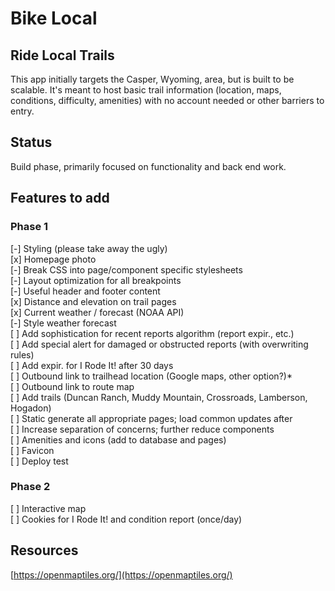 # Bike Local 

## Ride Local Trails
This app initially targets the Casper, Wyoming, area, but is built to be scalable. It's meant to host basic trail information (location, maps, conditions, difficulty, amenities) with no account needed or other barriers to entry.

## Status
Build phase, primarily focused on functionality and back end work.

## Features to add

### Phase 1
\[-\] Styling (please take away the ugly)  
\[x\] Homepage photo  
\[-\] Break CSS into page/component specific stylesheets  
\[-\] Layout optimization for all breakpoints  
\[-\] Useful header and footer content  
\[x\] Distance and elevation on trail pages  
\[x\] Current weather / forecast (NOAA API)  
\[-\] Style weather forecast  
\[ \] Add sophistication for recent reports algorithm (report expir., etc.)  
\[ \] Add special alert for damaged or obstructed reports (with overwriting rules)  
\[ \] Add expir. for I Rode It! after 30 days  
\[ \] Outbound link to trailhead location (Google maps, other option?)*  
\[ \] Outbound link to route map  
\[ \] Add trails (Duncan Ranch, Muddy Mountain, Crossroads, Lamberson, Hogadon)  
\[ \] Static generate all appropriate pages; load common updates after  
\[ \] Increase separation of concerns; further reduce components  
\[ \] Amenities and icons (add to database and pages)  
\[ \] Favicon  
\[ \] Deploy test  

### Phase 2
\[ \] Interactive map  
\[ \] Cookies for I Rode It! and condition report (once/day)  

## Resources

[https://openmaptiles.org/](https://openmaptiles.org/)  